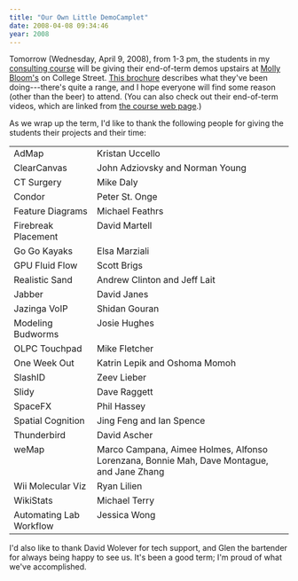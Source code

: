 ```yaml
---
title: "Our Own Little DemoCamplet"
date: 2008-04-08 09:34:46
year: 2008
---
```

Tomorrow (Wednesday, April 9, 2008), from 1-3 pm, the students in my <a href="https://stanley.cdf.toronto.edu/drproject/consulting-2008-01">consulting course</a> will be giving their end-of-term demos upstairs at <a href="http://maps.google.ca/maps?hl=en&amp;client=firefox-a&amp;ie=UTF8&amp;q=molly+bloom's&amp;near=Toronto,+ON&amp;fb=1&amp;cid=43658935,-79394717,3823213073697488722&amp;li=lmd&amp;ll=43.665264,-79.394674&amp;spn=0.025456,0.058365&amp;z=14&amp;om=0">Molly Bloom's</a> on College Street. <a href="http://www.cs.utoronto.ca/~gvwilson/consulting-showcase-2008.pdf">This brochure</a> describes what they've been doing---there's quite a range, and I hope everyone will find some reason (other than the beer) to attend.  (You can also check out their end-of-term videos, which are linked from <a href="https://stanley.cdf.toronto.edu/drproject/consulting-2008-01">the course web page</a>.)

As we wrap up the term, I'd like to thank the following people for giving the students their projects and their time:
<table>
<tr>
<td valign="top">AdMap</td>
<td valign="top">Kristan Uccello</td>
</tr>
<tr>
<td valign="top">ClearCanvas</td>
<td valign="top">John Adziovsky and Norman Young</td>
</tr>
<tr>
<td valign="top">CT Surgery</td>
<td valign="top">Mike Daly</td>
</tr>
<tr>
<td valign="top">Condor</td>
<td valign="top">Peter St. Onge</td>
</tr>
<tr>
<td valign="top">Feature Diagrams</td>
<td valign="top">Michael Feathrs</td>
</tr>
<tr>
<td valign="top">Firebreak Placement</td>
<td valign="top">David Martell</td>
</tr>
<tr>
<td valign="top">Go Go Kayaks</td>
<td valign="top">Elsa Marziali</td>
</tr>
<tr>
<td valign="top">GPU Fluid Flow</td>
<td valign="top">Scott Brigs</td>
</tr>
<tr>
<td valign="top">Realistic Sand</td>
<td valign="top">Andrew Clinton and Jeff Lait</td>
</tr>
<tr>
<td valign="top">Jabber</td>
<td valign="top">David Janes</td>
</tr>
<tr>
<td valign="top">Jazinga VoIP</td>
<td valign="top">Shidan Gouran</td>
</tr>
<tr>
<td valign="top">Modeling Budworms</td>
<td valign="top">Josie Hughes</td>
</tr>
<tr>
<td valign="top">OLPC Touchpad</td>
<td valign="top">Mike Fletcher</td>
</tr>
<tr>
<td valign="top">One Week Out</td>
<td valign="top">Katrin Lepik and Oshoma Momoh</td>
</tr>
<tr>
<td valign="top">SlashID</td>
<td valign="top">Zeev Lieber</td>
</tr>
<tr>
<td valign="top">Slidy</td>
<td valign="top">Dave Raggett</td>
</tr>
<tr>
<td valign="top">SpaceFX</td>
<td valign="top">Phil Hassey</td>
</tr>
<tr>
<td valign="top">Spatial Cognition</td>
<td valign="top">Jing Feng and Ian Spence</td>
</tr>
<tr>
<td valign="top">Thunderbird</td>
<td valign="top">David Ascher</td>
</tr>
<tr>
<td valign="top">weMap</td>
<td valign="top">Marco Campana, Aimee Holmes, Alfonso Lorenzana, Bonnie Mah, Dave Montague, and Jane Zhang</td>
</tr>
<tr>
<td valign="top">Wii Molecular Viz</td>
<td valign="top">Ryan Lilien</td>
</tr>
<tr>
<td valign="top">WikiStats</td>
<td valign="top">Michael Terry</td>
</tr>
<tr>
<td valign="top">Automating Lab Workflow</td>
<td valign="top">Jessica Wong</td>
</tr>
</table>
I'd also like to thank David Wolever for tech support, and Glen the bartender for always being happy to see us.  It's been a good term; I'm proud of what we've accomplished.
